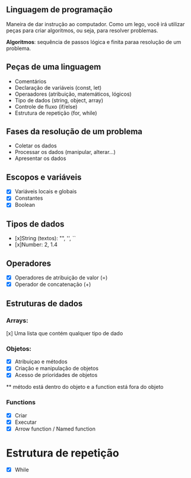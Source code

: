 ## Linguagem de programação

Maneira de dar instrução ao computador.
Como um lego, você irá utilizar peças para criar algoritmos, ou seja, para resolver problemas.

**Algoritmos**: sequência de passos lógica e finita paraa resolução de um problema.

## Peças de uma linguagem

- Comentários
- Declaração de variáveis (const, let)
- Operaadores (atribuição, matemáticos, lógicos)
- Tipo de dados (string, object, array)
- Controle de fluxo (if/else)
- Estrutura de repetição (for, while)

## Fases da resolução de um problema

- Coletar os dados
- Processar os dados (manipular, alterar...)
- Apresentar os dados

## Escopos e variáveis

- [x] Variáveis locais e globais
- [x] Constantes
- [x] Boolean

## Tipos de dados

- [x]String (textos): "", '', ``
- [x]Number: 2, 1.4

## Operadores

- [x] Operadores de atribuição de valor (=)
- [x] Operador de concatenação (+)

## Estruturas de dados 
### Arrays:
[x] Uma lista que contém qualquer tipo de dado

### Objetos:

- [x] Atribuiçao e métodos
- [x] Criação e manipulação de objetos
- [x] Acesso de prioridades de objetos

** método está dentro do objeto e a function está fora do objeto

### Functions

- [x] Criar
- [x] Executar
- [x] Arrow function / Named function

# Estrutura de repetição

- [x] While
